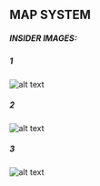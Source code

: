 ## MAP SYSTEM

##### INSIDER IMAGES:

##### 1

![alt text](https://i.hizliresim.com/4qrklp0.jpg)



##### 2

![alt text](https://i.hizliresim.com/ekxnraf.jpg)



##### 3

![alt text](https://i.hizliresim.com/s01p87s.jpg)
